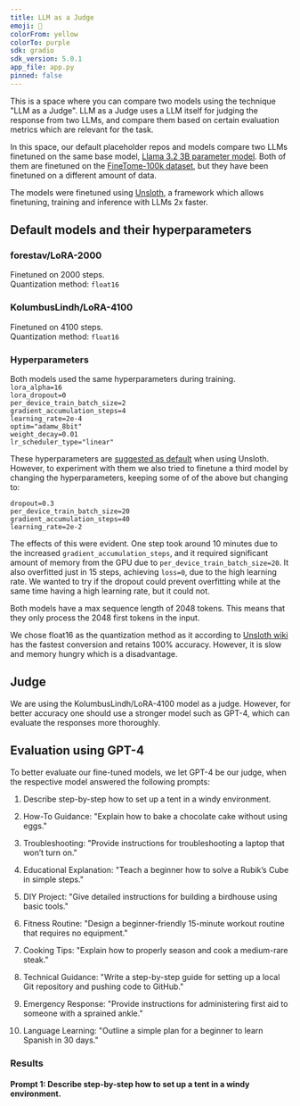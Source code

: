 ```yaml
---
title: LLM as a Judge
emoji: 🧐
colorFrom: yellow
colorTo: purple
sdk: gradio
sdk_version: 5.0.1
app_file: app.py
pinned: false
---
```


This is a space where you can compare two models using the technique "LLM as a Judge". LLM as a Judge uses a LLM itself for judging the response from two LLMs, and compare them based on certain evaluation metrics which are relevant for the task.

In this space, our default placeholder repos and models compare two LLMs finetuned on the same base model, [Llama 3.2 3B parameter model](unsloth/Llama-3.2-3B-Instruct). Both of them are finetuned on the [FineTome-100k dataset](https://huggingface.co/datasets/mlabonne/FineTome-100k), but they have been finetuned on a different amount of data.

The models were finetuned using [Unsloth](https://unsloth.ai/), a framework which allows finetuning, training and inference with LLMs 2x faster.

## Default models and their hyperparameters

### forestav/LoRA-2000

Finetuned on 2000 steps.\
Quantization method: `float16`

### KolumbusLindh/LoRA-4100

Finetuned on 4100 steps.\
Quantization method: `float16`

### Hyperparameters

Both models used the same hyperparameters during training.\
`lora_alpha=16`\
`lora_dropout=0`\
`per_device_train_batch_size=2`\
`gradient_accumulation_steps=4`\
`learning_rate=2e-4`\
`optim="adamw_8bit"`\
`weight_decay=0.01`\
`lr_scheduler_type="linear"`

These hyperparameters are [suggested as default](https://docs.unsloth.ai/tutorials/how-to-finetune-llama-3-and-export-to-ollama) when using Unsloth. However, to experiment with them we also tried to finetune a third model by changing the hyperparameters, keeping some of of the above but changing to:

`dropout=0.3`\
`per_device_train_batch_size=20`\
`gradient_accumulation_steps=40`\
`learning_rate=2e-2`

The effects of this were evident. One step took around 10 minutes due to the increased `gradient_accumulation_steps`, and it required significant amount of memory from the GPU due to `per_device_train_batch_size=20`. It also overfitted just in 15 steps, achieving `loss=0`, due to the high learning rate. We wanted to try if the dropout could prevent overfitting while at the same time having a high learning rate, but it could not.

Both models have a max sequence length of 2048 tokens. This means that they only process the 2048 first tokens in the input.

We chose float16 as the quantization method as it according to [Unsloth wiki](https://github.com/unslothai/unsloth/wiki) has the fastest conversion and retains 100% accuracy. However, it is slow and memory hungry which is a disadvantage.

## Judge

We are using the KolumbusLindh/LoRA-4100 model as a judge. However, for better accuracy one should use a stronger model such as GPT-4, which can evaluate the responses more thoroughly.

## Evaluation using GPT-4

To better evaluate our fine-tuned models, we let GPT-4 be our judge, when the respective model answered the following prompts:

1. Describe step-by-step how to set up a tent in a windy environment.

2. How-To Guidance: "Explain how to bake a chocolate cake without using eggs."

3. Troubleshooting: "Provide instructions for troubleshooting a laptop that won’t turn on."

4. Educational Explanation: "Teach a beginner how to solve a Rubik’s Cube in simple steps."

5. DIY Project: "Give detailed instructions for building a birdhouse using basic tools."

6. Fitness Routine: "Design a beginner-friendly 15-minute workout routine that requires no equipment."

7. Cooking Tips: "Explain how to properly season and cook a medium-rare steak."

8. Technical Guidance: "Write a step-by-step guide for setting up a local Git repository and pushing code to GitHub."

9. Emergency Response: "Provide instructions for administering first aid to someone with a sprained ankle."

10. Language Learning: "Outline a simple plan for a beginner to learn Spanish in 30 days."

### Results

#### Prompt 1: Describe step-by-step how to set up a tent in a windy environment.
